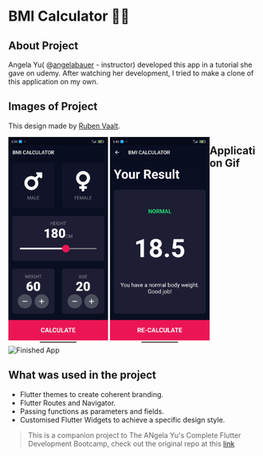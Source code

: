 
# BMI Calculator 🧑‍⚕️

## About Project
Angela Yu( @[angelabauer](https://github.com/angelabauer) - instructor) developed this app in a tutorial she gave on udemy. After watching her development, I tried to make a clone of this application on my own. 


## Images of Project

This design made by [Ruben Vaalt](https://dribbble.com/shots/4585382-Simple-BMI-Calculator).  



<div style="float:left;">
<img src="https://github.com/MuhammedEnesBicen/BMI-Calculator---flutter/blob/master/images/inputscreen.jpg"  width=200;>
<img src="https://github.com/MuhammedEnesBicen/BMI-Calculator---flutter/blob/master/images/resultscreen.jpg"  width=200;>

</div>

## Application Gif

![Finished App](https://github.com/MuhammedEnesBicen/BMI-Calculator---flutter/blob/master/images/screenrecord.gif)


## What was used in the project

- Flutter themes to create coherent branding. 
- Flutter Routes and Navigator. 
- Passing functions as parameters and fields.
- Customised Flutter Widgets to achieve a specific design style.

>This is a companion project to The ANgela Yu's Complete Flutter Development Bootcamp, check out the original repo at this  [link](https://github.com/londonappbrewery/BMI-Calculator-Flutter-Completed)


